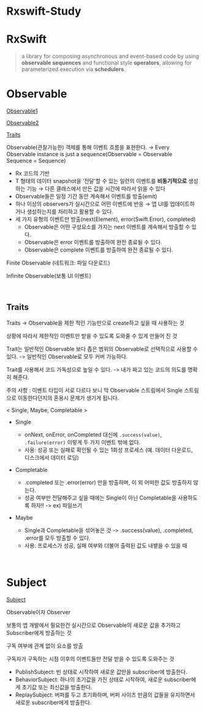 # Rxswift-Study

# RxSwift
> a library for composing asynchronous and event-based code by using __observable sequences__ and functional style __operators__, allowing for parameterized execution via __schedulers__.

# Observable

[Observable1](https://github.com/minseongkim97/Rxswift-Study/blob/main/RxSwiftPlayground.playground/Contents.swift)

[Observable2](https://github.com/minseongkim97/Rxswift-Study/blob/main/Observables.playground/Contents.swift)

[Traits](https://github.com/minseongkim97/Rxswift-Study/blob/main/Observables_2.playground/Contents.swift)

Observable(관찰가능한) 객체를 통해 이벤트 흐름을 표현한다. → Every Observable instance is just a sequence(Observable = Observable Sequence = Sequence)

- Rx 코드의 기반
- T 형태의 데이터 snapshot을 ‘전달'할 수 있는 일련의 이벤트를 **비동기적으로** 생성하는 기능 → 다른 클래스에서 만든 값을 시간에 따라서 읽을 수 있다
- Observable들은 일정 기간 동안 계속해서 이벤트를 방출(emit)
- 하나 이상의 observers가 실시간으로 어떤 이벤트에 반응 → 앱 UI를 업데이트하거나 생성하는지를 처리하고 활용할 수 있다.
- 세 가지 유형의 이벤트만 방출(next(Element), error(Swift.Error), completed)
    - Observable은 어떤 구성요소를 가지는 next 이벤트를 계속해서 방출할 수 있다.
    - Observable은 error 이벤트를 방출하여 완전 종료될 수 있다.
    - Observable은 complete 이벤트를 방출하여 완전 종료될 수 있다.

Finite Observable (네트워크: 파일 다운로드)

Infinite Observable(보통 UI 이벤트)

<br>

## Traits

Traits -> Observable을 제한 적인 기능만으로 create하고 싶을 때 사용하는 것

상황에 따라서 제한적인 이벤트만 받을 수 있도록 도와줄 수 있게 만들어 진 것

Trait는 일반적인 Observable 보다 좁은 범위의 Observable로 선택적으로 사용할 수 있다. -> 일반적인 Observable로 모두 커버 가능하다.

Trait를 사용해서 코드 가독성으로 높일 수 있다. -> 내가 짜고 있는 코드의 의도를 명확히 해준다.

주의 사항 : 이벤트 타입이 서로 다르다 보니 막 Observable 스트림에서 Single 스트림으로 이동한다던지의 혼용시 문제가 생기게 됩니다.

< Single, Maybe, Completable >

- Single

    - onNext, onError, onCompleted 대신에 `.success(value)`, `.failure(error)` 이렇게 두 가지 이벤트 밖에 없다.
    - 사용: 성공 또는 실패로 확인될 수 있는 1회성 프로세스 (예. 데이터 다운로드, 디스크에서 데이터 로딩)

- Completable
  - .completed 또는 .error(error) 만을 방출하며, 이 외 어떠한 값도 방출하지 않는다.
  - 성공 여부만 전달해주고 싶을 때에는 Single이 아닌 Completable을 사용하도록 하자!! -> ex) 파일쓰기

- Maybe

  - Single과 Completable을 섞어놓은 것 -> .success(value), .completed, .error를 모두 방출할 수 있다.
  - 사용: 프로세스가 성공, 실패 여부와 더불어 출력된 값도 내뱉을 수 있을 때
 

<br>


# Subject

[Subject](https://github.com/minseongkim97/Rxswift-Study/blob/main/Subjects.playground/Contents.swift)

Observable이자 Observer

보통의 앱 개발에서 필요한건 실시간으로 Observable의 새로운 값을 추가하고 Subscriber에게 방출하는 것

구독 여부에 관계 없이 요소를 방출

구독자가 구독하는 시점 이후의 이벤트들만 전달 받을 수 있도록 도와주는 것

- PublishSubject: 빈 상태로 시작하여 새로운 값만을 subscriber에 방출한다.
- BehaviorSubject: 하나의 초기값을 가진 상태로 시작하여, 새로운 subscriber에게 초기값 또는 최신값을 방출한다.
- ReplaySubject: 버퍼를 두고 초기화하며, 버퍼 사이즈 만큼의 값들을 유지하면서 새로운 subscriber에게 방출한다.

